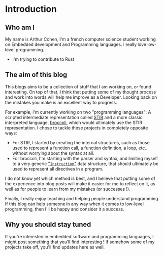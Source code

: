 # Introduction

## Who am I

My name is Arthur Cohen, I'm a french computer science student working on Embedded
development and Programming languages. I really love low-level programming.

- I'm trying to contribute to Rust

## The aim of this blog

This blogs aims to be a collection of stuff that I am working on, or found interesting. On
top of that, I think that putting some of my thought process and work into words will help
me improve as a Developer. Looking back on the mistakes you make is an excellent way to
progress.

For example, I'm currently working on two "programming languages": A scripted intermediate
representation called [STIR](https://github.com/cohenarthur/stir) and a more classic
interpreted language, [broccoli](https://github.com/cohenarthur/broccoli), which would
ultimately use the STIR representation. I chose to tackle these projects in completely
opposite ways:

- For STIR, I started by creating the internal structures, such as those used to represent
a function call, a function definition, a loop, etc... without worrying about the syntax
at all.
- For broccoli, I'm starting with the parser and syntax, and limiting myself to a very
generic ["`Instruction`"](https://github.com/CohenArthur/broccoli/blob/master/src/instruction/mod.rs)
data structure, that should ultimately be used to represent all directives in a program.

I do not know yet which method is best, and I believe that putting some of the experience
into blog posts will make it easier for me to reflect on it, as well as for people to
learn from my mistakes (or successes !).

Finally, I really enjoy teaching and helping people understand programming. If this blog
can help someone in any way when it comes to low-level programming, then I'll be happy
and consider it a success.

## Why you should stay tuned

If you're interested in embedded software and programming languages, I might post something
that you'll find interesting ! If somehow some of my projects take off, you'll find updates
here as well.
